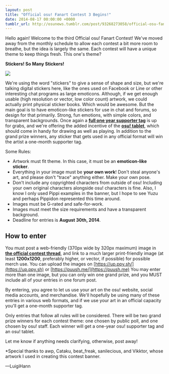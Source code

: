 ```yaml
---
layout: post
title: "Official osu! Fanart Contest 3 Begins!"
date: 2014-08-17 00:00:00 +0000
tumblr_url: http://osunews.tumblr.com/post/93268273058/official-osu-fanart-contest-3-begins
---
```


Hello again! Welcome to the third Official osu! Fanart Contest! We've moved away from the monthly schedule to allow each contest a bit more room to breathe, but the idea is largely the same. Each contest will have a unique theme to keep things fresh. This one's theme?

**Stickers! So Many Stickers!**

[![](/wiki/shared/news/2014-07-30-official-osu-fanart-contest-3-begins/fc30-stickers.png)](https://osu.ppy.sh/community/forums/topics/230225)

We're using the word "stickers" to give a sense of shape and size, but we're talking digital stickers here, like the ones used on Facebook or Line or other interesting chat programs as large emoticons. Although, if we get enough usable (high resolution or vector, low color count) artwork, we could actually print physical sticker books. Which would be awesome. But the main goal is to have emoticon-like stickers for use in chat and forums, so design for that primarily. Strong, fun emotions, with simple colors, and transparent backgrounds. Once again a **[full one year supporter tag](https://osu.ppy.sh/p/support)** is up for grabs, and we're offering the added incentive of the **[osu! tablet](https://osu.ppy.sh/community/forums/topics/169139)**, which should come in handy for drawing as well as playing. In addition to the grand prize winners, any sticker that gets used in any official format will win the artist a one-month supporter tag.

Some Rules:

- Artwork must fit theme. In this case, it must be an **emoticon-like sticker**.
- Everything in your image must be **your own work**! Don't steal anyone's art, and please don't "trace" anything either. Make your own pose.
- Don't include any copyrighted characters from outside of osu! Including your own original characters alongside osu! characters is fine. Also, I know I only used Pippi examples in the banner, but I hope to see Yuzu and perhaps Pippidon represented this time around.
- Images must be G-rated and safe-for-work.
- Images must meet the size requirements and have a transparent background.
- Deadline for entries is **August 30th, 2014**.

## How to enter

You must post a web-friendly (370px wide by 320px maximum) image in **[the official contest thread](https://osu.ppy.sh/community/forums/topics/230225)**, and link to a much larger print-friendly image (at least **1200x1200**, preferably higher, or vector, if possible) for possible merch use. You can upload the images on [https://up.ppy.sh/](https://up.ppy.sh) or [https://puush.me/](https://puush.me) You may enter more than one image, but you can only win one grand prize, and you MUST include all of your entries in one forum post.

By entering, you agree to let us use your art on the osu! website, social media accounts, and merchandise. We'll hopefully be using many of these entries in various web formats, and if we use your art in an official capacity you'll get a one-month supporter tag.

Only entries that follow all rules will be considered. There will be two grand prize winners for each contest theme: one chosen by public poll, and one chosen by osu! staff. Each winner will get a one-year osu! supporter tag and an osu! tablet.

Let me know if anything needs clarifying, otherwise, post away!

*Special thanks to awp, Cataku, beat_freak, sanilecious, and Vikktor, whose artwork I used in creating this contest banner.

—LuigiHann
